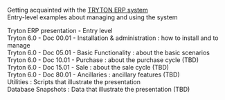Getting acquainted with the [TRYTON ERP system](http://www.tryton.org)  
Entry-level examples about managing and using the system 

Tryton ERP presentation - Entry level  
Tryton 6.0 - Doc 00.01 - Installation & administration : how to install and to manage  
Tryton 6.0 - Doc 05.01 - Basic Functionality : about the basic scenarios  
Tryton 6.0 - Doc 10.01 - Purchase : about the purchase cycle (TBD)  
Tryton 6.0 - Doc 15.01 - Sale : about the sale cycle (TBD)  
Tryton 6.0 - Doc 80.01 - Ancillaries : ancillary features (TBD)  
Utilities : Scripts that illustrate the presentation  
Database Snapshots : Data that illustrate the presentation (TBD)  

